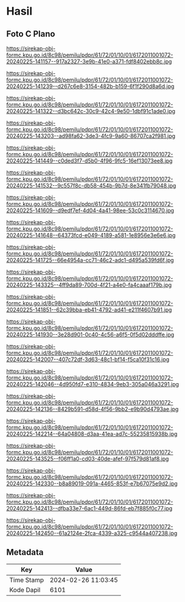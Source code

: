 # Hasil

## Foto C Plano

https://sirekap-obj-formc.kpu.go.id/8c98/pemilu/pdpr/61/72/01/10/01/6172011001072-20240225-141157--917a2327-3e9b-41e0-a371-fdf8402ebb8c.jpg

https://sirekap-obj-formc.kpu.go.id/8c98/pemilu/pdpr/61/72/01/10/01/6172011001072-20240225-141239--d267c6e8-3154-482b-b159-6f1f290d8a6d.jpg

https://sirekap-obj-formc.kpu.go.id/8c98/pemilu/pdpr/61/72/01/10/01/6172011001072-20240225-141322--d3bc642c-30c9-42c4-9e50-1dbf91c1ade0.jpg

https://sirekap-obj-formc.kpu.go.id/8c98/pemilu/pdpr/61/72/01/10/01/6172011001072-20240225-143203--ad98fa62-3de3-4fc9-9a60-86707ca2f981.jpg

https://sirekap-obj-formc.kpu.go.id/8c98/pemilu/pdpr/61/72/01/10/01/6172011001072-20240225-141449--c0ded3f7-d5b0-4f96-9fc5-16ef13073ee8.jpg

https://sirekap-obj-formc.kpu.go.id/8c98/pemilu/pdpr/61/72/01/10/01/6172011001072-20240225-141532--9c557f8c-db58-454b-9b7d-8e341fb79048.jpg

https://sirekap-obj-formc.kpu.go.id/8c98/pemilu/pdpr/61/72/01/10/01/6172011001072-20240225-141609--d9edf7ef-4d04-4a41-98ee-53c0c3114670.jpg

https://sirekap-obj-formc.kpu.go.id/8c98/pemilu/pdpr/61/72/01/10/01/6172011001072-20240225-141648--64373fcd-e049-4189-a581-1e8956e3e6e6.jpg

https://sirekap-obj-formc.kpu.go.id/8c98/pemilu/pdpr/61/72/01/10/01/6172011001072-20240225-141725--66e4954a-cc71-46c2-adc1-d495a539fd6f.jpg

https://sirekap-obj-formc.kpu.go.id/8c98/pemilu/pdpr/61/72/01/10/01/6172011001072-20240225-143325--4ff9da89-700d-4f21-a4e0-fa4caaaf179b.jpg

https://sirekap-obj-formc.kpu.go.id/8c98/pemilu/pdpr/61/72/01/10/01/6172011001072-20240225-141851--62c39bba-eb41-4792-ad41-e211f4607b91.jpg

https://sirekap-obj-formc.kpu.go.id/8c98/pemilu/pdpr/61/72/01/10/01/6172011001072-20240225-141930--3e28d901-0c40-4c56-a6f5-0f5d02dddffe.jpg

https://sirekap-obj-formc.kpu.go.id/8c98/pemilu/pdpr/61/72/01/10/01/6172011001072-20240225-142007--407c72df-3d63-48c1-bf14-f5ca10f31c16.jpg

https://sirekap-obj-formc.kpu.go.id/8c98/pemilu/pdpr/61/72/01/10/01/6172011001072-20240225-142046--4d950fd7-e310-4834-9eb3-305a046a3291.jpg

https://sirekap-obj-formc.kpu.go.id/8c98/pemilu/pdpr/61/72/01/10/01/6172011001072-20240225-142136--8429b591-d58d-4f56-9bb2-e9b90d4793ae.jpg

https://sirekap-obj-formc.kpu.go.id/8c98/pemilu/pdpr/61/72/01/10/01/6172011001072-20240225-142214--64a04808-d3aa-41ea-ad7c-55235815938b.jpg

https://sirekap-obj-formc.kpu.go.id/8c98/pemilu/pdpr/61/72/01/10/01/6172011001072-20240225-143525--f06ff1a0-cd03-40de-afef-97f579d81af8.jpg

https://sirekap-obj-formc.kpu.go.id/8c98/pemilu/pdpr/61/72/01/10/01/6172011001072-20240225-142330--b8a89019-091a-4465-853f-e7b67075e9d2.jpg

https://sirekap-obj-formc.kpu.go.id/8c98/pemilu/pdpr/61/72/01/10/01/6172011001072-20240225-142413--dfba33e7-6ac1-449d-86fd-eb7f885f0c77.jpg

https://sirekap-obj-formc.kpu.go.id/8c98/pemilu/pdpr/61/72/01/10/01/6172011001072-20240225-142450--61a2124e-2fca-4339-a325-c9544a407238.jpg


## Metadata

| Key        | Value               |
| ---------- | ------------------- |
| Time Stamp | 2024-02-26 11:03:45 |
| Kode Dapil | 6101                |



